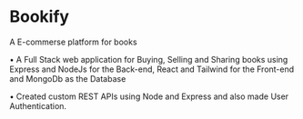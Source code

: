 # Bookify
A E-commerse platform for books


• A Full Stack web application for Buying, Selling and Sharing books using Express and NodeJs for the
 Back-end, React and Tailwind for the Front-end and MongoDb as the Database

 
 • Created custom REST APIs using Node and Express and also made User Authentication.
